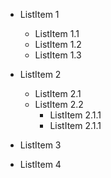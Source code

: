 * ListItem 1
	* ListItem 1.1
	* ListItem 1.2
	* ListItem 1.3
* ListItem 2

 

	* ListItem 2.1
	* ListItem 2.2
		* ListItem 2.1.1
		* ListItem 2.1.1
* ListItem 3
* ListItem 4

